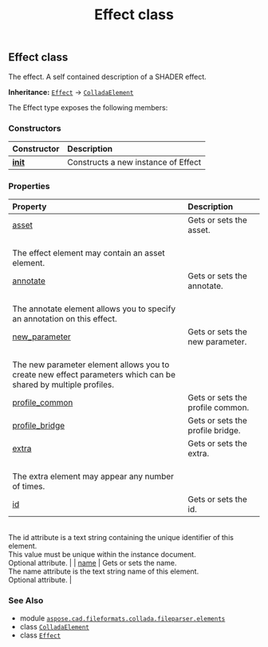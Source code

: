﻿---
title: Effect class
second_title: Aspose.CAD for Python via .NET API References
description: 
type: docs
weight: 270
url: /python-net/aspose.cad.fileformats.collada.fileparser.elements/effect/
is_root: false
---

## Effect class

The effect.
A self contained description of a SHADER effect.



**Inheritance:** [`Effect`](/cad/python-net/aspose.cad.fileformats.collada.fileparser.elements/effect) → 
[`ColladaElement`](/cad/python-net/aspose.cad.fileformats.collada.fileparser.elements/colladaelement)



The Effect type exposes the following members:

### Constructors
| Constructor | Description |
| :- | :- |
| [__init__](/cad/python-net/aspose.cad.fileformats.collada.fileparser.elements/effect/__init__/#) | Constructs a new instance of Effect |


### Properties
| Property | Description |
| :- | :- |
| [asset](/cad/python-net/aspose.cad.fileformats.collada.fileparser.elements/effect/asset) | Gets or sets the asset.<br/>The effect element may contain an asset element. |
| [annotate](/cad/python-net/aspose.cad.fileformats.collada.fileparser.elements/effect/annotate) | Gets or sets the annotate.<br/>The annotate element allows you to specify an annotation on this effect. |
| [new_parameter](/cad/python-net/aspose.cad.fileformats.collada.fileparser.elements/effect/new_parameter) | Gets or sets the new parameter.<br/>The new parameter element allows you to create new effect parameters which can be shared by multiple profiles. |
| [profile_common](/cad/python-net/aspose.cad.fileformats.collada.fileparser.elements/effect/profile_common) | Gets or sets the profile common. |
| [profile_bridge](/cad/python-net/aspose.cad.fileformats.collada.fileparser.elements/effect/profile_bridge) | Gets or sets the profile bridge. |
| [extra](/cad/python-net/aspose.cad.fileformats.collada.fileparser.elements/effect/extra) | Gets or sets the extra.<br/>The extra element may appear any number of times. |
| [id](/cad/python-net/aspose.cad.fileformats.collada.fileparser.elements/effect/id) | Gets or sets the id.<br/>The id attribute is a text string containing the unique identifier of this element.<br/>This value must be unique within the instance document.<br/>Optional attribute. |
| [name](/cad/python-net/aspose.cad.fileformats.collada.fileparser.elements/effect/name) | Gets or sets the name.<br/>The name attribute is the text string name of this element.<br/>Optional attribute. |



### See Also
* module [`aspose.cad.fileformats.collada.fileparser.elements`](..)
* class [`ColladaElement`](/cad/python-net/aspose.cad.fileformats.collada.fileparser.elements/colladaelement)
* class [`Effect`](/cad/python-net/aspose.cad.fileformats.collada.fileparser.elements/effect)
